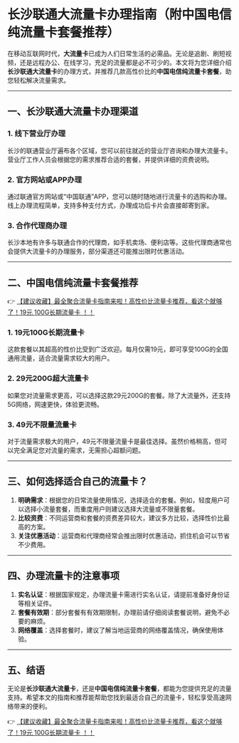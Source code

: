 # 长沙联通大流量卡办理指南（附中国电信纯流量卡套餐推荐）

在移动互联网时代，**大流量卡**已成为人们日常生活的必需品。无论是追剧、刷短视频，还是远程办公、在线学习，充足的流量都是必不可少的。本文将为您详细介绍**长沙联通大流量卡**的办理方式，并推荐几款高性价比的**中国电信纯流量卡套餐**，助您轻松解决流量需求。

---

## 一、长沙联通大流量卡办理渠道

### 1. 线下营业厅办理
长沙的联通营业厅遍布各个区域，您可以前往就近的营业厅咨询和办理大流量卡。营业厅工作人员会根据您的需求推荐合适的套餐，并提供详细的资费说明。

### 2. 官方网站或APP办理
通过联通官方网站或“中国联通”APP，您可以随时随地进行流量卡的选购和办理。线上办理流程简单，支持多种支付方式，办理成功后卡片会直接邮寄到家。

### 3. 合作代理商办理
长沙本地有许多与联通合作的代理商，如手机卖场、便利店等。这些代理商通常也会提供大流量卡的办理服务，部分渠道还可能推出限时优惠活动。

---

## 二、中国电信纯流量卡套餐推荐

👉 [【建议收藏】最全聚合流量卡指南来啦！高性价比流量卡推荐，看这个就够了！19元 100G长期流量卡 ！！](https://bit.ly/Liuliangka)

### 1. 19元100G长期流量卡
这款套餐以其超高的性价比受到广泛欢迎。每月仅需19元，即可享受100G的全国通用流量，适合流量需求较大的用户。

### 2. 29元200G超大流量卡
如果您对流量需求更高，可以选择这款29元200G的套餐。除了大流量外，还支持5G网络，网速更快，体验更流畅。

### 3. 49元不限量流量卡
对于流量需求极大的用户，49元不限量流量卡是最佳选择。虽然价格稍高，但可以完全满足您对流量的需求，无需担心超额问题。

---

## 三、如何选择适合自己的流量卡？

1. **明确需求**：根据您的日常流量使用情况，选择适合的套餐。例如，轻度用户可以选择小流量套餐，而重度用户则建议选择大流量或不限量套餐。
2. **比较资费**：不同运营商和套餐的资费差异较大，建议多方比较，选择性价比最高的方案。
3. **关注优惠活动**：运营商和代理商经常会推出限时优惠活动，抓住机会可以节省不少费用。

---

## 四、办理流量卡的注意事项

1. **实名认证**：根据国家规定，办理流量卡需进行实名认证，请提前准备好身份证等相关证件。
2. **套餐有效期**：部分套餐有有效期限制，办理前请仔细阅读套餐说明，避免不必要的麻烦。
3. **网络覆盖**：选择套餐时，建议了解当地运营商的网络覆盖情况，确保使用体验。

---

## 五、结语

无论是**长沙联通大流量卡**，还是**中国电信纯流量卡套餐**，都能为您提供充足的流量支持。希望本文的指南和推荐能帮助您找到最适合自己的流量卡，轻松享受高速网络带来的便利。

👉 [【建议收藏】最全聚合流量卡指南来啦！高性价比流量卡推荐，看这个就够了！19元 100G长期流量卡 ！！](https://bit.ly/Liuliangka)